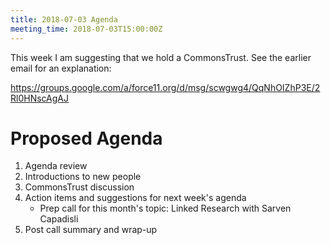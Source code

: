 ```yaml
---
title: 2018-07-03 Agenda
meeting_time: 2018-07-03T15:00:00Z
---
```


This week I am suggesting that we hold a CommonsTrust. See the earlier email
for an explanation:

https://groups.google.com/a/force11.org/d/msg/scwgwg4/QqNhOIZhP3E/2Rl0HNscAgAJ

# Proposed Agenda

1. Agenda review
2. Introductions to new people
4. CommonsTrust discussion
6. Action items and suggestions for next week's agenda
    - Prep call for this month's topic: Linked Research with Sarven Capadisli
7. Post call summary and wrap-up
